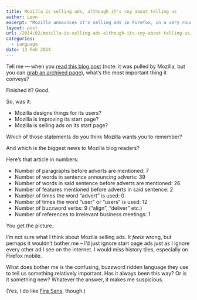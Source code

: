 ```yaml
---
title: Mozilla is selling ads, although it's coy about telling us
author: Leon
excerpt: "Mozilla announces it's selling ads in Firefox, in a very roundabout, jargony way."
layout: post
url: /2014/02/mozilla-is-selling-ads-although-its-coy-about-telling-us/
categories:
  - Language
date: 13 Feb 2014
---
```

Tell me — when you [read this blog post][1] (note: it was pulled by Mozilla, but you can [grab an archived page][2]), what&#8217;s the most important thing it conveys?

Finished it? Good.

So, was it:

*   Mozilla designs things for its users?
*   Mozilla is improving its start page?
*   Mozilla is selling ads on its start page?

Which of those statements do you think Mozilla wants you to remember?

And which is the biggest news to Mozilla blog readers?

Here&#8217;s that article in numbers:

*   Number of paragraphs before adverts are mentioned: 7
*   Number of words in sentence announcing adverts: 39
*   Number of words in said sentence before adverts are mentioned: 26
*   Number of features mentioned before adverts in said sentence: 2
*   Number of times the word “advert” is used: 0
*   Number of times the word “user” or “users” is used: 12
*   Number of buzzword verbs: 9 (“align”, “deliver” etc.)
*   Number of references to irrelevant business meetings: 1

You get the picture.

I&#8217;m not sure what I think about Mozilla selling ads. It *feels* wrong, but perhaps it wouldn&#8217;t bother me – I&#8217;d just ignore start page ads just as I ignore every other ad I see on the internet. I would miss history tiles, especially on Firefox mobile.

What does bother me is the confusing, buzzword ridden language they use to tell us something relatively important. Has it always been this way? Or is it something new? Whatever the answer, it makes me suspicious.

(Yes, I do like [Fira Sans][3], though.)

 [1]: https://blog.mozilla.org/advancingcontent/2014/02/11/publisher-transformation-with-users-at-the-center/
 [2]: https://webcache.googleusercontent.com/search?q=cache:https%3A%2F%2Fblog.mozilla.org%2Fadvancingcontent%2F2014%2F02%2F11%2Fpublisher-transformation-with-users-at-the-center%2F
 [3]: http://www.mozilla.org/en-US/styleguide/products/firefox-os/typeface/